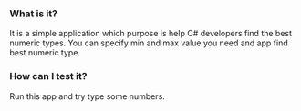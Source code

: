 ### What is it?
It is a simple application which purpose is help C# developers find the best numeric types.
You can specify min and max value you need and app find best numeric type.

### How can I test it?
Run this app and try type some numbers.

